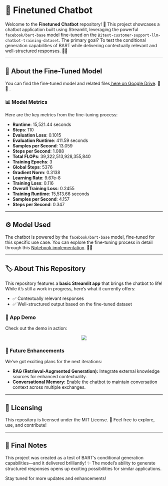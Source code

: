 # 🤖 Finetuned Chatbot

Welcome to the **Finetuned Chatbot** repository! 🚀 This project showcases a chatbot application built using Streamlit, leveraging the powerful `facebook/bart-base` model fine-tuned on the `Bitext-customer-support-llm-chatbot-training-dataset`. The primary goal? To test the conditional generation capabilities of BART while delivering contextually relevant and well-structured responses. 💬✨

---

## 📂 About the Fine-Tuned Model

You can find the fine-tuned model and related files<a href="https://drive.google.com/drive/folders/1dZXL4ucOjCkc2l2qSqOhIarS38ZGuD3Q?usp=drive_link" target="_blank"> here on Google Drive</a>. 💾✨ [](). 

### 📊 Model Metrics
Here are the key metrics from the fine-tuning process:
- **Runtime**: 15,521.44 seconds 
- **Steps**: 110 
- **Evaluation Loss**: 0.1015 
- **Evaluation Runtime**: 411.59 seconds 
- **Samples per Second**: 13.059 
- **Steps per Second**: 1.088 
- **Total FLOPs**: 39,322,513,928,355,840 
- **Training Epochs**: 3 
- **Global Steps**: 5376 
- **Gradient Norm**: 0.3138 
- **Learning Rate**: 9.67e-8 
- **Training Loss**: 0.116 
- **Overall Training Loss**: 0.2455 
- **Training Runtime**: 15,513.66 seconds 
- **Samples per Second**: 4.157 
- **Steps per Second**: 0.347 

---

## ⚙️ Model Used
The chatbot is powered by the `facebook/bart-base` model, fine-tuned for this specific use case. You can explore the fine-tuning process in detail through this <a href="https://github.com/Firojpaudel/GenAI-Chronicles/blob/main/Seq2Seq/BART_generator_finetuning.ipynb" target="_blank">Notebook implementation</a>. 📒✨

---

## 🏷️ About This Repository

This repository features a **basic Streamlit app** that brings the chatbot to life! While it’s still a work in progress, here’s what it currently offers:
- ✅ Contextually relevant responses
- ✅ Well-structured output based on the fine-tuned dataset

### 🎥 App Demo

Check out the demo in action: 
<div style="text-align: center;">
  <img src="./README_Images/Chatbot_.gif" >
</div>


### 🌟 Future Enhancements

We’ve got exciting plans for the next iterations:
- **RAG (Retrieval-Augmented Generation):** Integrate external knowledge sources for enhanced contextuality. 
- **Conversational Memory:** Enable the chatbot to maintain conversation context across multiple exchanges. 

---

## 📜 Licensing

This repository is licensed under the MIT License. 📝 Feel free to explore, use, and contribute!

---

## 🌈 Final Notes

This project was created as a test of BART’s conditional generation capabilities—and it delivered brilliantly! ✨ The model’s ability to generate structured responses opens up exciting possibilities for similar applications.

Stay tuned for more updates and enhancements! 
